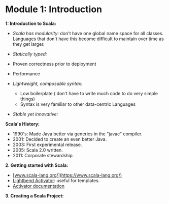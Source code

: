 # Module 1: Introduction

**1: Introduction to Scala:**

 - _Scala has modularity:_ don't have one global name space for all classes. Languages that don't have this become difficult to maintain over time as they get larger.

 - _Statically typed:_
  - Proven correctness prior to deployment
  - Performance

- _Lightweight, composable syntax:_
   - Low boilerplate ( don't have to write much code to do very simple things)
   - Syntax is very familiar to other data-centric Languages

- _Stable yet innovative:_

**Scala's History:**

- 1990's: Made Java better via generics in the "javac" compiler.
- 2001: Decided to create an even better Java.
- 2003: First experimental release.
- 2005: Scala 2.0 written.
- 2011: Corporate stewardship.

**2. Getting started with Scala:**

- [www.scala-lang.org/](https://www.scala-lang.org/)
- [Lightbend Activator](http://www.lightbend.com/community/core-tools/activator-and-sbt): useful for templates.
- [Activator documentation](http://www.lightbend.com/activator/docs)


**3. Creating a Scala Project:**
